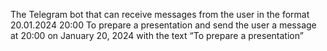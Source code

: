 The Telegram bot that can receive messages from the user in the format 
20.01.2024 20:00 To prepare a presentation
and send the user a message at 20:00 on January 20, 2024 with the text “To prepare a presentation”
